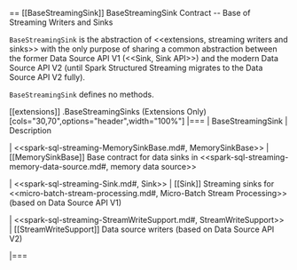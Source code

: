 == [[BaseStreamingSink]] BaseStreamingSink Contract -- Base of Streaming Writers and Sinks

`BaseStreamingSink` is the abstraction of <<extensions, streaming writers and sinks>> with the only purpose of sharing a common abstraction between the former Data Source API V1 (<<Sink, Sink API>>) and the modern Data Source API V2 (until Spark Structured Streaming migrates to the Data Source API V2 fully).

`BaseStreamingSink` defines no methods.

[[extensions]]
.BaseStreamingSinks (Extensions Only)
[cols="30,70",options="header",width="100%"]
|===
| BaseStreamingSink
| Description

| <<spark-sql-streaming-MemorySinkBase.md#, MemorySinkBase>>
| [[MemorySinkBase]] Base contract for data sinks in <<spark-sql-streaming-memory-data-source.md#, memory data source>>

| <<spark-sql-streaming-Sink.md#, Sink>>
| [[Sink]] Streaming sinks for <<micro-batch-stream-processing.md#, Micro-Batch Stream Processing>> (based on Data Source API V1)

| <<spark-sql-streaming-StreamWriteSupport.md#, StreamWriteSupport>>
| [[StreamWriteSupport]] Data source writers (based on Data Source API V2)

|===
